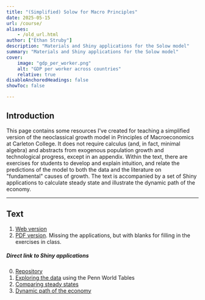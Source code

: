 ```yaml
---
title: "(Simplified) Solow for Macro Principles" 
date: 2025-05-15
url: /course/
aliases:
    - /old_url.html
author: ["Ethan Struby"]
description: "Materials and Shiny applications for the Solow model" 
summary: "Materials and Shiny applications for the Solow model"
cover:
    image: "gdp_per_worker.png"
    alt: "GDP per worker across countries"
    relative: true
disableAnchoredHeadings: false
showToc: false

---
```


## Introduction

This page contains some resources I've created for teaching a simplified version of the neoclassical growth model in Principles of Macroeconomics at Carleton College. It does not require calculus (and, in fact, minimal algebra) and abstracts from exogenous population growth and technological progress, except in an appendix. Within the text, there are exercises for students to develop and explain intuition, and relate the predictions of the model to both the data and the literature on "fundamental" causes of growth.  The text is accompanied by a set of Shiny applications to calculate steady state and illustrate the dynamic path of the economy.


---

## Text

1. [Web version](https://people.carleton.edu/~estruby/solow/index.html)
2. [PDF version](../static/Solow_notes_with_blanks.pdf).  Missing the applications, but with blanks for filling in the exercises in class.


##### Direct link to Shiny applications

0. [Repository](https://github.com/estruby/shiny_solow)
1. [Exploring the data](https://shinyapps.carleton.edu/estruby/solow_scatterplots/) using the Penn World Tables
2. [Comparing steady states](https://shinyapps.carleton.edu/estruby/solow_comparative/)
3. [Dynamic path of the economy](https://shinyapps.carleton.edu/estruby/solow_paths/)

